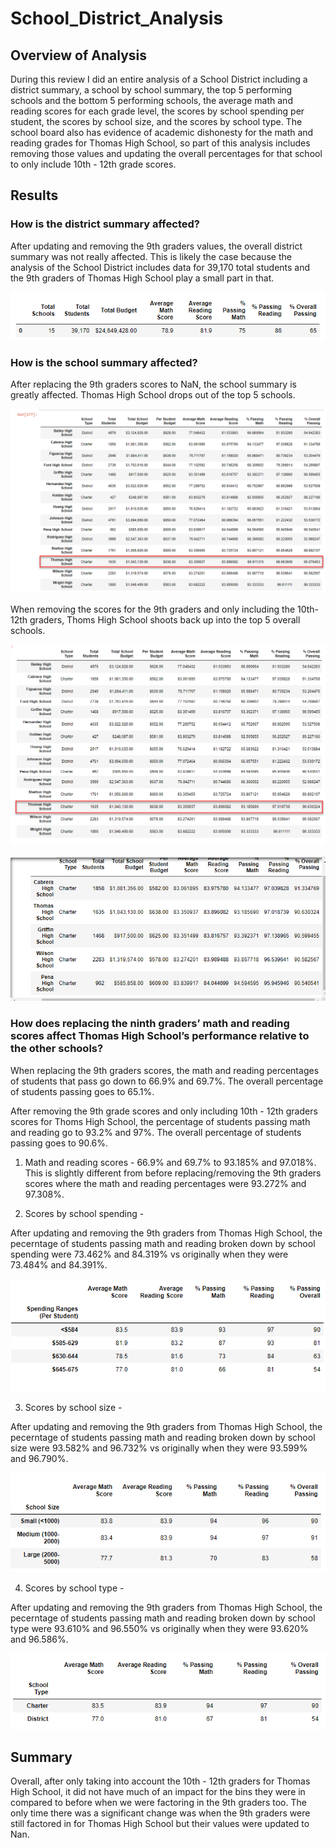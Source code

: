 # School_District_Analysis


## Overview of Analysis

During this review I did an entire analysis of a School District including a district summary, a school by school summary, the top 5 performing schools and the bottom 5 performing schools, the average math and reading scores for each grade level, the scores by school spending per student, the scores by school size, and the scores by school type. The school board also has evidence of academic dishonesty for the math and reading grades for Thomas High School, so part of this analysis includes removing those values and updating the overall percentages for that school to only include 10th - 12th grade scores. 

## Results

### How is the district summary affected?

After updating and removing the 9th graders values, the overall district summary was not really affected. This is likely the case because the analysis of the School District includes data for 39,170 total students and the 9th graders of Thomas High School play a small part in that. 

![Updated_DS](https://github.com/ericajini/School_District_Analysis/blob/main/Pictures/District%20Summary.png)


### How is the school summary affected?

After replacing the 9th graders scores to NaN, the school summary is greatly affected. Thomas High School drops out of the top 5 schools. 

![Updated_DS](https://github.com/ericajini/School_District_Analysis/blob/main/Pictures/Replacing%209th%20grade%20scores_NaN.png)

When removing the scores for the 9th graders and only including the 10th-12th graders, Thoms High School shoots back up into the top 5 overall schools. 

![Updated_DS](https://github.com/ericajini/School_District_Analysis/blob/main/Pictures/Removing%209th%20grade%20scores.png)

![Updated_DS](https://github.com/ericajini/School_District_Analysis/blob/main/Pictures/Top%205%20Performing%20Schools.png)

### How does replacing the ninth graders’ math and reading scores affect Thomas High School’s performance relative to the other schools?

When replacing the 9th graders scores, the math and reading percentages of students that pass go down to 66.9% and 69.7%. The overall percentage of students passing goes to 65.1%. 

After removing the 9th grade scores and only including 10th - 12th graders scores for Thoms High School, the percentage of students passing math and reading go to 93.2% and 97%. The overall percentage of students passing goes to 90.6%. 

1. Math and reading scores - 66.9% and 69.7% to 93.185% and 97.018%. This is slightly different from before replacing/removing the 9th graders scores where the math and reading percentages were 93.272% and 97.308%. 

2. Scores by school spending - 

After updating and removing the 9th graders from Thomas High School, the pecerntage of students passing math and reading broken down by school spending were 73.462% and 84.319% vs originally when they were 73.484% and 84.391%. 

![Updated_DS](https://github.com/ericajini/School_District_Analysis/blob/main/Pictures/Scores%20by%20School%20Spending.png)

3. Scores by school size - 

After updating and removing the 9th graders from Thomas High School, the pecerntage of students passing math and reading broken down by school size were 93.582% and 96.732% vs originally when they were 93.599% and 96.790%.

![Updated_DS](https://github.com/ericajini/School_District_Analysis/blob/main/Pictures/Scores%20by%20School%20Size.png)

4. Scores by school type - 

After updating and removing the 9th graders from Thomas High School, the pecerntage of students passing math and reading broken down by school type were 93.610% and 96.550% vs originally when they were 93.620% and 96.586%.

![Updated_DS](https://github.com/ericajini/School_District_Analysis/blob/main/Pictures/Scores%20by%20School%20Type.png)

## Summary 

Overall, after only taking into account the 10th - 12th graders for Thomas High School, it did not have much of an impact for the bins they were in compared to before when we were factoring in the 9th graders too. The only time there was a significant change was when the 9th graders were still factored in for Thomas High School but their values were updated to Nan.  


